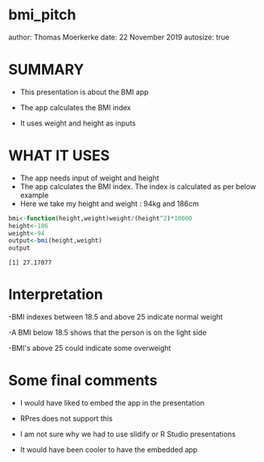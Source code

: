 bmi_pitch
========================================================
author: Thomas Moerkerke
date: 22 November 2019
autosize: true


SUMMARY
========================================================


- This presentation is about the BMI app

- The app calculates the BMI index

- It uses weight and height as inputs


WHAT IT USES
========================================================

- The app needs input of weight and height
- The app calculates the BMI index. The index is calculated as per below example
- Here we take my height and weight : 94kg and 186cm


```r
bmi<-function(height,weight)weight/(height^2)*10000
height<-186
weight<-94
output<-bmi(height,weight)
output
```

```
[1] 27.17077
```

Interpretation
========================================================

-BMI indexes between 18.5 and above 25 indicate normal weight

-A BMI below 18.5 shows that the person is on the light side

-BMI's above 25 could indicate some overweight


Some final comments
========================================================

- I would have liked to embed the app in the presentation

- RPres does not support this

- I am not sure why we had to use slidify or R Studio presentations

- It would have been cooler to have the embedded app

